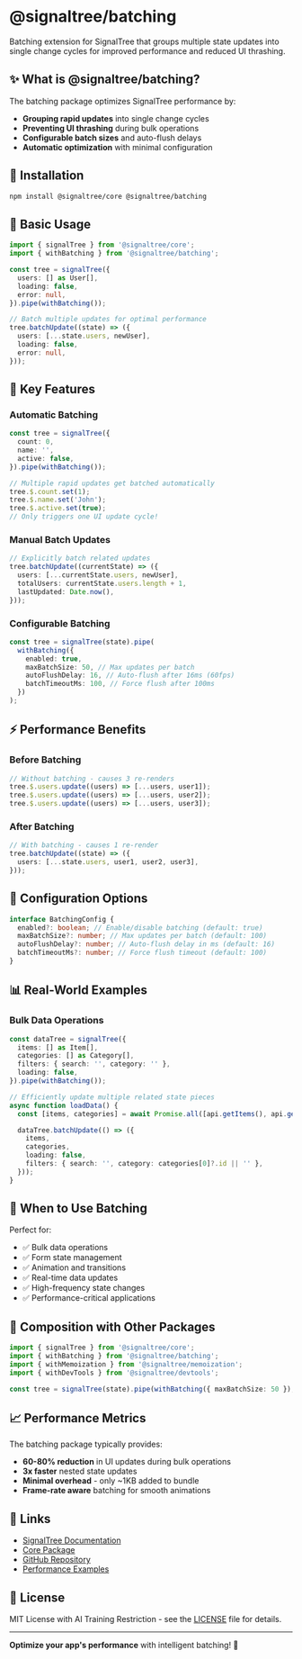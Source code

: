 # @signaltree/batching

Batching extension for SignalTree that groups multiple state updates into single change cycles for improved performance and reduced UI thrashing.

## ✨ What is @signaltree/batching?

The batching package optimizes SignalTree performance by:

- **Grouping rapid updates** into single change cycles
- **Preventing UI thrashing** during bulk operations
- **Configurable batch sizes** and auto-flush delays
- **Automatic optimization** with minimal configuration

## 🚀 Installation

```bash
npm install @signaltree/core @signaltree/batching
```

## 📖 Basic Usage

```typescript
import { signalTree } from '@signaltree/core';
import { withBatching } from '@signaltree/batching';

const tree = signalTree({
  users: [] as User[],
  loading: false,
  error: null,
}).pipe(withBatching());

// Batch multiple updates for optimal performance
tree.batchUpdate((state) => ({
  users: [...state.users, newUser],
  loading: false,
  error: null,
}));
```

## 🎯 Key Features

### Automatic Batching

```typescript
const tree = signalTree({
  count: 0,
  name: '',
  active: false,
}).pipe(withBatching());

// Multiple rapid updates get batched automatically
tree.$.count.set(1);
tree.$.name.set('John');
tree.$.active.set(true);
// Only triggers one UI update cycle!
```

### Manual Batch Updates

```typescript
// Explicitly batch related updates
tree.batchUpdate((currentState) => ({
  users: [...currentState.users, newUser],
  totalUsers: currentState.users.length + 1,
  lastUpdated: Date.now(),
}));
```

### Configurable Batching

```typescript
const tree = signalTree(state).pipe(
  withBatching({
    enabled: true,
    maxBatchSize: 50, // Max updates per batch
    autoFlushDelay: 16, // Auto-flush after 16ms (60fps)
    batchTimeoutMs: 100, // Force flush after 100ms
  })
);
```

## ⚡ Performance Benefits

### Before Batching

```typescript
// Without batching - causes 3 re-renders
tree.$.users.update((users) => [...users, user1]);
tree.$.users.update((users) => [...users, user2]);
tree.$.users.update((users) => [...users, user3]);
```

### After Batching

```typescript
// With batching - causes 1 re-render
tree.batchUpdate((state) => ({
  users: [...state.users, user1, user2, user3],
}));
```

## 🔧 Configuration Options

```typescript
interface BatchingConfig {
  enabled?: boolean; // Enable/disable batching (default: true)
  maxBatchSize?: number; // Max updates per batch (default: 100)
  autoFlushDelay?: number; // Auto-flush delay in ms (default: 16)
  batchTimeoutMs?: number; // Force flush timeout (default: 100)
}
```

## 📊 Real-World Examples

### Bulk Data Operations

```typescript
const dataTree = signalTree({
  items: [] as Item[],
  categories: [] as Category[],
  filters: { search: '', category: '' },
  loading: false,
}).pipe(withBatching());

// Efficiently update multiple related state pieces
async function loadData() {
  const [items, categories] = await Promise.all([api.getItems(), api.getCategories()]);

  dataTree.batchUpdate(() => ({
    items,
    categories,
    loading: false,
    filters: { search: '', category: categories[0]?.id || '' },
  }));
}
```

## 🎯 When to Use Batching

Perfect for:

- ✅ Bulk data operations
- ✅ Form state management
- ✅ Animation and transitions
- ✅ Real-time data updates
- ✅ High-frequency state changes
- ✅ Performance-critical applications

## 🔗 Composition with Other Packages

```typescript
import { signalTree } from '@signaltree/core';
import { withBatching } from '@signaltree/batching';
import { withMemoization } from '@signaltree/memoization';
import { withDevTools } from '@signaltree/devtools';

const tree = signalTree(state).pipe(withBatching({ maxBatchSize: 50 }), withMemoization(), withDevTools());
```

## 📈 Performance Metrics

The batching package typically provides:

- **60-80% reduction** in UI updates during bulk operations
- **3x faster** nested state updates
- **Minimal overhead** - only ~1KB added to bundle
- **Frame-rate aware** batching for smooth animations

## 🔗 Links

- [SignalTree Documentation](https://signaltree.io)
- [Core Package](https://www.npmjs.com/package/@signaltree/core)
- [GitHub Repository](https://github.com/JBorgia/signaltree)
- [Performance Examples](https://signaltree.io/examples/batching)

## 📄 License

MIT License with AI Training Restriction - see the [LICENSE](../../LICENSE) file for details.

---

**Optimize your app's performance** with intelligent batching! 🚀
